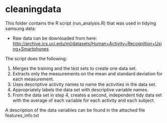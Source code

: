 # cleaningdata

This folder contains the R script (run_analysis.R) that was used in tidying samsung data:

- Raw data can be downloaded from here: http://archive.ics.uci.edu/ml/datasets/Human+Activity+Recognition+Using+Smartphones 

The script does the following:

1. Merges the training and the test sets to create one data set.
2. Extracts only the measurements on the mean and standard deviation for each measurement. 
3. Uses descriptive activity names to name the activities in the data set.
4. Appropriately labels the data set with descriptive variable names. 
5. From the data set in step 4, creates a second, independent tidy data set with the average of each variable for each activity and each subject.


A description of the data variables can be found in the attached file features_info.txt




